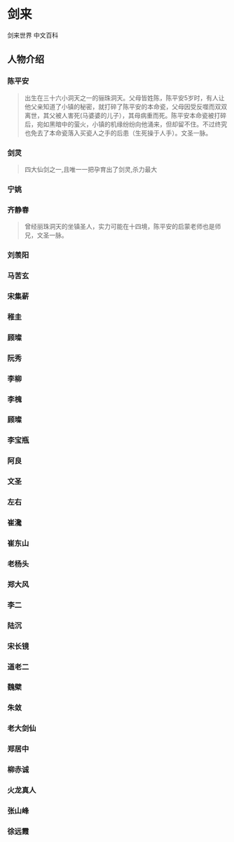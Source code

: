 # 剑来
剑来世界 中文百科


## 人物介绍

### 陈平安
> 出生在三十六小洞天之一的骊珠洞天。父母皆姓陈，陈平安5岁时，有人让他父亲知道了小镇的秘密，就打碎了陈平安的本命瓷，父母因受反噬而双双离世，其父被人害死(马婆婆的儿子），其母病重而死。陈平安本命瓷被打碎后，宛如黑暗中的萤火，小镇的机缘纷纷向他涌来，但却留不住。不过终究也免去了本命瓷落入买瓷人之手的后患（生死操于人手）。文圣一脉。

### 剑灵
 > 四大仙剑之一,且唯一一把孕育出了剑灵,杀力最大

### 宁姚

### 齐静春
> 曾经丽珠洞天的坐镇圣人，实力可能在十四境，陈平安的启蒙老师也是师兄，文圣一脉。

### 刘羡阳

### 马苦玄

### 宋集薪

### 稚圭

### 顾璨

### 阮秀

### 李柳

### 李槐

### 顾璨

### 李宝瓶

### 阿良

### 文圣

### 左右

### 崔瀺

### 崔东山

### 老杨头

### 郑大风

### 李二

### 陆沉

### 宋长镜

### 道老二

### 魏檗

### 朱敛

### 老大剑仙

### 郑居中

### 柳赤诚

### 火龙真人

### 张山峰

### 徐远霞





